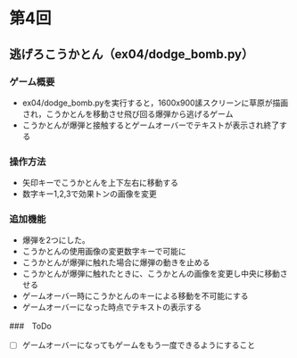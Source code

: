 # 第4回
## 逃げろこうかとん（ex04/dodge_bomb.py）
### ゲーム概要
- ex04/dodge_bomb.pyを実行すると，1600x900䛾スクリーンに草原が描画され，こうかとんを移動させ飛び回る爆弾から逃げるゲーム
- こうかとんが爆弾と接触するとゲームオーバーでテキストが表示され終了する
### 操作方法
- 矢印キーでこうかとんを上下左右に移動する
- 数字キー1,2,3で効果トンの画像を変更
### 追加機能
- 爆弾を2つにした。
- こうかとんの使用画像の変更数字キーで可能に
- こうかとんが爆弾に触れた場合に爆弾の動きを止める
- こうかとんが爆弾に触れたときに、こうかとんの画像を変更し中央に移動させる
- ゲームオーバー時にこうかとんのキーによる移動を不可能にする
- ゲームオーバーになった時点でテキストの表示する

###　ToDo
- [ ] ゲームオーバーになってもゲームをもう一度できるようにすること
